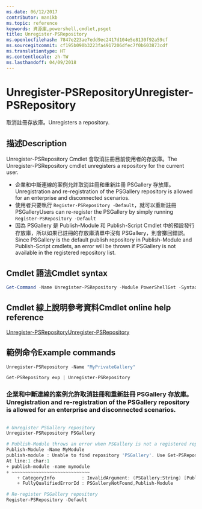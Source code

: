```yaml
---
ms.date: 06/12/2017
contributor: manikb
ms.topic: reference
keywords: 資源庫,powershell,cmdlet,psget
title: Unregister-PSRepository
ms.openlocfilehash: 7847e223ae7edd9ec2417d104e5e8130f92a59cf
ms.sourcegitcommit: cf195b090b3223fa4917206dfec7f0b603873cdf
ms.translationtype: HT
ms.contentlocale: zh-TW
ms.lasthandoff: 04/09/2018
---
```

# <a name="unregister-psrepository"></a><span data-ttu-id="da121-103">Unregister-PSRepository</span><span class="sxs-lookup"><span data-stu-id="da121-103">Unregister-PSRepository</span></span>

<span data-ttu-id="da121-104">取消註冊存放庫。</span><span class="sxs-lookup"><span data-stu-id="da121-104">Unregisters a repository.</span></span>

## <a name="description"></a><span data-ttu-id="da121-105">描述</span><span class="sxs-lookup"><span data-stu-id="da121-105">Description</span></span>

<span data-ttu-id="da121-106">Unregister-PSRepository Cmdlet 會取消註冊目前使用者的存放庫。</span><span class="sxs-lookup"><span data-stu-id="da121-106">The Unregister-PSRepository cmdlet unregisters a repository for the current user.</span></span>
- <span data-ttu-id="da121-107">企業和中斷連線的案例允許取消註冊和重新註冊 PSGallery 存放庫。</span><span class="sxs-lookup"><span data-stu-id="da121-107">Unregistration and re-registration of the PSGallery repository is allowed for an enterprise and disconnected scenarios.</span></span>
- <span data-ttu-id="da121-108">使用者只要執行 `Register-PSRepository -Default`，就可以重新註冊 PSGallery</span><span class="sxs-lookup"><span data-stu-id="da121-108">Users can re-register the PSGallery by simply running `Register-PSRepository -Default`</span></span>
- <span data-ttu-id="da121-109">因為 PSGallery 是 Publish-Module 和 Publish-Script Cmdlet 中的預設發行存放庫，所以如果已註冊的存放庫清單中沒有 PSGallery，則會擲回錯誤。</span><span class="sxs-lookup"><span data-stu-id="da121-109">Since PSGallery is the default publish repository in Publish-Module and Publish-Script cmdlets, an error will be thrown if PSGallery is not available in the registered repository list.</span></span>

## <a name="cmdlet-syntax"></a><span data-ttu-id="da121-110">Cmdlet 語法</span><span class="sxs-lookup"><span data-stu-id="da121-110">Cmdlet syntax</span></span>

```powershell
Get-Command -Name Unregister-PSRepository -Module PowerShellGet -Syntax
```
## <a name="cmdlet-online-help-reference"></a><span data-ttu-id="da121-111">Cmdlet 線上說明參考資料</span><span class="sxs-lookup"><span data-stu-id="da121-111">Cmdlet online help reference</span></span>

[<span data-ttu-id="da121-112">Unregister-PSRepository</span><span class="sxs-lookup"><span data-stu-id="da121-112">Unregister-PSRepository</span></span>](http://go.microsoft.com/fwlink/?LinkID=517130)

## <a name="example-commands"></a><span data-ttu-id="da121-113">範例命令</span><span class="sxs-lookup"><span data-stu-id="da121-113">Example commands</span></span>

```powershell
Unregister-PSRepository -Name "MyPrivateGallery"

Get-PSRepository exp | Unregister-PSRepository
```

### <a name="unregistration-and-re-registration-of-the-psgallery-repository-is-allowed-for-an-enterprise-and-disconnected-scenarios"></a><span data-ttu-id="da121-114">企業和中斷連線的案例允許取消註冊和重新註冊 PSGallery 存放庫。</span><span class="sxs-lookup"><span data-stu-id="da121-114">Unregistration and re-registration of the PSGallery repository is allowed for an enterprise and disconnected scenarios.</span></span>
```powershell

# Unregister PSGallery repository
Unregister-PSRepository PSGallery

# Publish-Module throws an error when PSGallery is not a registered repository
Publish-Module -Name MyModule
publish-module : Unable to find repository 'PSGallery'. Use Get-PSRepository to see all available repositories. Try again after specifying a valid repository name. You can use 'Register-PSRepository -Default' to register the PSGallery repository.
At line:1 char:1
+ publish-module -name mymodule
+ ~~~~~~~~~~~~~~~~~~~~~~~~~~~~~
    + CategoryInfo          : InvalidArgument: (PSGallery:String) [Publish-Module], ArgumentException
    + FullyQualifiedErrorId : PSGalleryNotFound,Publish-Module

# Re-register PSGallery repository
Register-PSRepository -Default
```